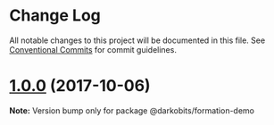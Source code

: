 # Change Log

All notable changes to this project will be documented in this file.
See [Conventional Commits](https://conventionalcommits.org) for commit guidelines.

<a name="1.0.0"></a>
# [1.0.0](https://github.com/darkobits/formation/compare/@darkobits/formation-demo@1.0.0-beta.12...@darkobits/formation-demo@1.0.0) (2017-10-06)

**Note:** Version bump only for package @darkobits/formation-demo

